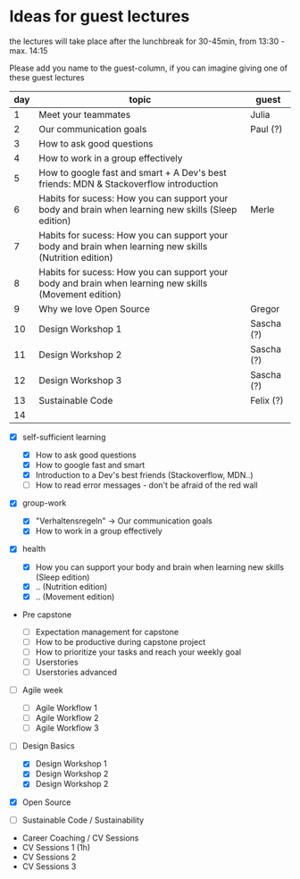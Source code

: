 # Ideas for guest lectures

the lectures will take place after the lunchbreak for 30-45min, from 13:30 - max. 14:15

Please add you name to the guest-column, if you can imagine giving one of these guest lectures

| day | topic                                                                                                   | guest      |
| --- | ------------------------------------------------------------------------------------------------------- | ---------- |
| 1   | Meet your teammates                                                                                     | Julia      |
| 2   | Our communication goals                                                                                 | Paul (?)   |
| 3   | How to ask good questions                                                                               |            |
| 4   | How to work in a group effectively                                                                      |            |
| 5   | How to google fast and smart + A Dev's best friends: MDN & Stackoverflow introduction                   |            |
| 6   | Habits for sucess: How you can support your body and brain when learning new skills (Sleep edition)     | Merle      |
| 7   | Habits for sucess: How you can support your body and brain when learning new skills (Nutrition edition) |            |
| 8   | Habits for sucess: How you can support your body and brain when learning new skills (Movement edition)  |            |
| 9   | Why we love Open Source                                                                                 | Gregor     |
| 10  | Design Workshop 1                                                                                       | Sascha (?) |
| 11  | Design Workshop 2                                                                                       | Sascha (?) |
| 12  | Design Workshop 3                                                                                       | Sascha (?) |
| 13  | Sustainable Code                                                                                        | Felix (?)  |
| 14  |                                                                                                         |            |

- [x] self-sufficient learning

  - [x] How to ask good questions
  - [x] How to google fast and smart
  - [x] Introduction to a Dev's best friends (Stackoverflow, MDN..)
  - [ ] How to read error messages - don't be afraid of the red wall

- [x] group-work

  - [x] "Verhaltensregeln" -> Our communication goals
  - [x] How to work in a group effectively

- [x] health

  - [x] How you can support your body and brain when learning new skills (Sleep edition)
  - [x] .. (Nutrition edition)
  - [x] .. (Movement edition)

- Pre capstone

  - [ ] Expectation management for capstone
  - [ ] How to be productive during capstone project
  - [ ] How to prioritize your tasks and reach your weekly goal
  - [ ] Userstories
  - [ ] Userstories advanced

- [ ] Agile week

  - [ ] Agile Workflow 1
  - [ ] Agile Workflow 2
  - [ ] Agile Workflow 3

- [ ] Design Basics

  - [x] Design Workshop 1
  - [x] Design Workshop 2
  - [x] Design Workshop 2

- [x] Open Source

- [ ] Sustainable Code / Sustainability

- Career Coaching / CV Sessions
- CV Sessions 1 (1h)
- CV Sessions 2
- CV Sessions 3
